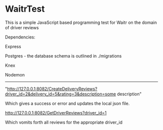# WaitrTest
This is a simple JavaScript based programming test for Waitr on the domain of driver reviews

Dependencies:

Express

Postgres - the database schema is outlined in ./migrations

Knex

Nodemon


--------------------------------------------


"http://127.0.0.1:8082/CreateDeliveryReviews?driver_id=2&delivery_id=5&rating=3&description=some description"

Which gives a success or error and updates the local json file.

http://127.0.0.1:8082/GetDriverReviews?driver_id=1

Which vomits forth all reviews for the appropriate driver_id


